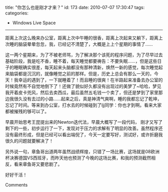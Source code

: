 title: "你怎么也是刚才才来？"
id: 173
date: 2010-07-07 17:30:47
tags: 
categories: 
- Windows Live Space
---


距离上次这么晚来办公室，距离上次中午睡的很香，距离上次起来又躺下，距离上次睡的脑袋晕晕忽忽，我，已经记不清楚了，大概是上上个星期的事情了……

这一两个星期来，为了不被老师骂，为了解决那个该死的程序问题，为了尽早过去基础阶段，我是吃不香，睡不着，每天睡觉都要祷告：不要失眠……，但是这些日子的睡眠确实很差，每天起来头脑都没有那种清新，焕然一新的感觉，每次睡觉起来脑袋都是沉沉的，就像睡觉之前的那样。但是，历史上总会有那么一天的，今天！我幸运的遇到了，一下就睡着了！而且睡的很爽！在半路起来准备去办公室的时候竟然有不自觉地倒下了！还做了貌似好久都没有出现过的美梦了~哈哈，梦见我开着皮卡兜风，然后去卖西瓜，最后虽然五毛钱一个卖了，但还是梦到了家里那边我很久没有去过的小路……起来之后，真是神清气爽啊，睡的我都忘记了乾坤，忘记了时间。等来到办公室，打水去的时候碰到了ljj同学：你也才到啊。看来大家都被摧残的够可以了。

早晨开始思考王昆提出来的Newton迭代法，早晨大概写了一段代码， 刚才又写了剩下的一些，初步运行了一下，发现对于压力的求解有了明显的改善。虽然程序还没有最终形成，但是已经可以看出端倪了，今天一定要写好，测试好，或许折磨我很久的问题就要解决了！

另外说一句，章鱼哥出道两年虽然战绩辉煌，只错了一场比赛，这场就是08欧洲杯决赛德国VS西班牙，而昨天他也预测了今晚的这场比赛，和我的预测截然相反，看来章鱼哥又要悲剧了。

好好干活！

Comments
